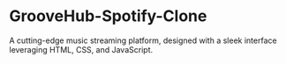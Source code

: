 # GrooveHub-Spotify-Clone
 A cutting-edge music streaming platform, designed with a sleek interface leveraging HTML, CSS, and JavaScript.
